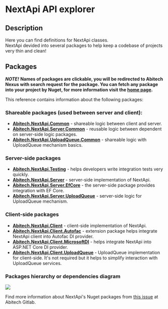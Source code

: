 # NextApi API explorer

## Description

Here you can find definitions for NextApi classes.  
NextApi devided into several packages to help keep a codebase of projects very thin and clean!

## Packages
___NOTE!___ __Names of packages are clickable, you will be redirected to Abitech Nexus with search request for the package. You can fetch any package into your project by Nuget, for more information visit the [home page](/).__

This reference contains information about the following packages:

 ### Shareable packages (used between server and client):
  - [__Abitech.NextApi.Common__](http://nexus.abitech.kz/#browse/search=name.raw%3DAbitech.NextApi.Common%20AND%20version%3D%3E1.9) - shareable logic between client and server.
  - [__Abitech.NextApi.Server.Common__](http://nexus.abitech.kz/#browse/search=name.raw%3DAbitech.NextApi.Server.Common%20AND%20version%3D%3E1.9) - reusable logic between dependent on server-side logic packages.
  - [__Abitech.NextApi.UploadQueue.Common__](http://nexus.abitech.kz/#browse/search=name.raw%3DAbitech.NextApi.UploadQueue.Common%20AND%20version%3D%3E1.9) - shareable logic with UploadQueue mechanism basics.
 ### Server-side packages
  - [__Abitech.NextApi.Testing__](http://nexus.abitech.kz/#browse/search=name.raw%3DAbitech.NextApi.Testing%20AND%20version%3D%3E1.9) - helps developers write integration tests very quickly.
  - [__Abitech.NextApi.Server__](http://nexus.abitech.kz/#browse/search=name.raw%3DAbitech.NextApi.Server%20AND%20version%3D%3E1.9) - server-side implementation of NextApi.
  - [__Abitech.NextApi.Server.EfCore__](http://nexus.abitech.kz/#browse/search=name.raw%3DAbitech.NextApi.Server.EfCore%20AND%20version%3D%3E1.9) - the server-side package provides integration with EF Core.
  - [__Abitech.NextApi.Server.UploadQueue__](http://nexus.abitech.kz/#browse/search=name.raw%3DAbitech.NextApi.Server.UploadQueue%20AND%20version%3D%3E1.9) - server-side logic for UploadQueue mechanism.
 ### Client-side packages
  - [__Abitech.NextApi.Client__](http://nexus.abitech.kz/#browse/search=name.raw%3DAbitech.NextApi.Client%20AND%20version%3D%3E1.9) - client-side implementation of NextApi.
  - [__Abitech.NextApi.Client.Autofac__](http://nexus.abitech.kz/#browse/search=name.raw%3DAbitech.NextApi.Client.Autofac%20AND%20version%3D%3E1.9) - extension package helps integrate NextApi client into Autofac DI provider. 
  - [__Abitech.NextApi.Client.MicrosoftDI__](http://nexus.abitech.kz/#browse/search=name.raw%3DAbitech.NextApi.Client.MicrosoftDI%20AND%20version%3D%3E1.9) - helps integrate NextApi into ASP.NET Core DI provider.
  - [__Abitech.NextApi.Client.UploadQueue__](http://nexus.abitech.kz/#browse/search=name.raw%3DAbitech.NextApi.Client.UploadQueue%20AND%20version%3D%3E1.9) - UploadQueue implementation for client-side. It's not required  but it helps to simplify interaction with UploadQueue services.
  
 ### Packages hierarchy or dependencies diagram
<img src="/images/packages-dependency.png" />

Find more information about NextApi's Nuget packages from [this issue](https://gitlab.abitech.kz/development/common/abitech.nextapi/issues/37) at Abitech Gitlab.
